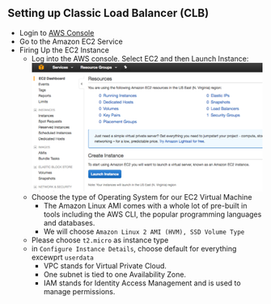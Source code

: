 ## Setting up Classic Load Balancer (CLB)

- Login to [AWS Console](https://aws.amazon.com/console/)
- Go to the Amazon EC2 Service
- Firing Up the EC2 Instance
    - Log into the AWS console. Select EC2 and then Launch Instance:
    ![](../images/ec2/ec2-launch-1.png)
    - Choose the type of Operating System for our EC2 Virtual Machine
        - The Amazon Linux AMI comes with a whole lot of pre-built in tools including the AWS CLI, the popular programming languages and databases.
        - We will choose `Amazon Linux 2 AMI (HVM), SSD Volume Type`
    - Please choose `t2.micro` as instance type
    - in `Configure Instance Details`, choose default for everything excewprt `userdata`
        - VPC stands for Virtual Private Cloud.
        - One subnet is tied to one Availability Zone.
        - IAM stands for Identity Access Management and is used to manage permissions.

